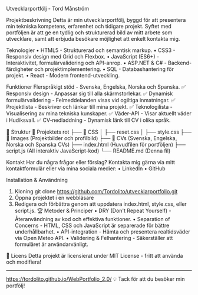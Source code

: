 Utvecklarportfölj - Tord Månström

Projektbeskrivning
Detta är min utvecklarportfölj, byggd för att presentera min tekniska kompetens, erfarenhet och tidigare projekt. Syftet med portföljen är att ge en tydlig och strukturerad bild av mitt arbete som utvecklare, samt att erbjuda besökare möjlighet att enkelt kontakta mig.

Teknologier
•	HTML5 - Strukturerad och semantisk markup.
•	CSS3 - Responsiv design med Grid och Flexbox.
•	JavaScript (ES6+) - Interaktivitet, formulärvalidering och API-anrop.
•	ASP.NET & C# - Backend-färdigheter och projektimplementering.
•	SQL - Databashantering för projekt.
•	React - Modern frontend-utveckling.

Funktioner
Flerspråkigt stöd - Svenska, Engelska, Norska och Spanska. ✅ Responsiv design - Anpassar sig till alla skärmstorlekar. ✅ Dynamisk formulärvalidering - Felmeddelanden visas vid ogiltiga inmatningar. ✅ Projektlista - Beskriver och länkar till mina projekt. ✅ Teknologilista - Visualisering av mina tekniska kunskaper. ✅ Väder-API - Visar aktuellt väder i Hudiksvall. ✅ CV-nedladdning - Dynamisk länk till CV i olika språk.


📂 Struktur
📁 Projektets rot
├── 📁 CSS
│   ├── reset.css
│   ├── style.css
├── 📁 Images (Projektbilder och profilbild)
├── 📁 CVs (Svenska, Engelska, Norska och Spanska CVs)
├── index.html (Huvudfilen för portföljen)
├── script.js (All interaktiv JavaScript-kod)
└── README.md (Denna fil)


Kontakt
Har du några frågor eller förslag? Kontakta mig gärna via mitt kontaktformulär eller via mina sociala medier:
•	LinkedIn
•	GitHub

Installation & Användning
1.	Kloning
git clone https://github.com/Tordolito/utvecklarportfolio.git
2.	Öppna projektet i en webbläsare
3.	Redigera och förbättra genom att uppdatera index.html, style.css, eller script.js.
🏆 Metoder & Principer
•	DRY (Don't Repeat Yourself) - Återanvändning av kod och effektiva funktioner.
•	Separation of Concerns - HTML, CSS och JavaScript är separerade för bättre underhållbarhet.
•	API-integration - Hämta och presentera realtidsväder via Open Meteo API.
•	Validering & Felhantering - Säkerställer att formuläret är användarvänligt.


📜 Licens
Detta projekt är licensierat under MIT License - fritt att använda och modifiera!
________________________________________
https://tordolito.github.io/WebPortfolio_2.0/
💡 Tack för att du besöker min portfölj!

